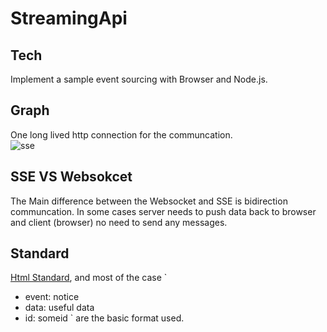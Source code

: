 # StreamingApi


## Tech
Implement a sample event sourcing with Browser and Node.js. 


## Graph 

One long lived http connection for the communcation.\
![sse](https://user-images.githubusercontent.com/5093598/162597559-81de4840-f503-4a5b-9e66-2961570c2c92.png)


## SSE VS Websokcet
The Main difference between the Websocket and SSE is bidirection communcation. In some cases server needs to push data back to browser and client (browser) no need to send any messages. 

## Standard
[Html Standard](https://developer.mozilla.org/en-US/docs/Web/API/EventSource), and most of the case
`
* event: notice
* data: useful data
* id: someid
`
are the basic format used. 
